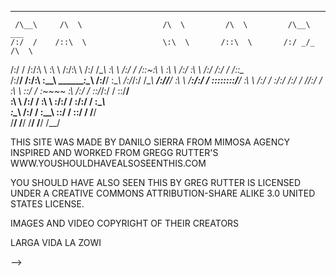 

   ___       ___                    ___           ___           ___                 
     /\__\     /\  \                  /\  \         /\  \         /\__\          ___   
    /:/  /    /::\  \                 \:\  \       /::\  \       /:/ _/_        /\  \  
   /:/  /    /:/\:\  \                 \:\  \     /:/\:\  \     /:/ /\__\       \:\  \ 
  /:/  /    /::\~\:\  \                 \:\  \   /:/  \:\  \   /:/ /:/ _/_      /::\__\
 /:/__/    /:/\:\ \:\__\          _______\:\__\ /:/__/ \:\__\ /:/_/:/ /\__\  __/:/\/__/
 \:\  \    \/__\:\/:/  /          \::::::::/__/ \:\  \ /:/  / \:\/:/ /:/  / /\/:/  /   
  \:\  \        \::/  /            \:\~~\~~      \:\  /:/  /   \::/_/:/  /  \::/__/    
   \:\  \       /:/  /              \:\  \        \:\/:/  /     \:\/:/  /    \:\__\    
    \:\__\     /:/  /                \:\__\        \::/  /       \::/  /      \/__/    
     \/__/     \/__/                  \/__/         \/__/         \/__/                



THIS SITE WAS MADE BY DANILO SIERRA FROM MIMOSA AGENCY 
INSPIRED AND WORKED FROM GREGG RUTTER'S WWW.YOUSHOULDHAVEALSOSEENTHIS.COM

YOU SHOULD HAVE ALSO SEEN THIS BY GREG RUTTER IS LICENSED UNDER A 
CREATIVE COMMONS ATTRIBUTION-SHARE ALIKE 3.0 UNITED STATES LICENSE.

IMAGES AND VIDEO COPYRIGHT OF THEIR CREATORS

LARGA VIDA LA ZOWI

-->